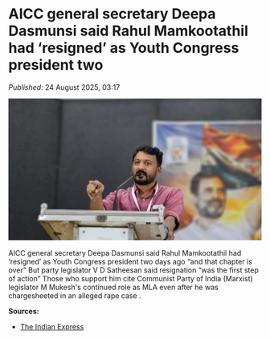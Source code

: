#  AICC general secretary Deepa Dasmunsi said Rahul Mamkootathil had ‘resigned’ as Youth Congress president two

*Published:* 24 August 2025, 03:17 

![cover](/images/AICC-general-secretary-Deepa-Dasmunsi-said-Rahul-Mamkootathil-had-resigned-as-Yo-d074ea.jpg)

 AICC general secretary Deepa Dasmunsi said Rahul Mamkootathil had ‘resigned’ as Youth Congress president two days ago “and that chapter is over” But party legislator V D Satheesan said resignation “was the first step of action” Those who support him cite Communist Party of India (Marxist) legislator M Mukesh's continued role as MLA even after he was chargesheeted in an alleged rape case .


**Sources:**

- [The Indian Express](https://indianexpress.com/article/political-pulse/congress-a-divided-house-as-pressure-mounts-on-palakkad-mla-rahul-mamkootathil-to-resign-in-wake-of-misconduct-allegations-10207548/)
